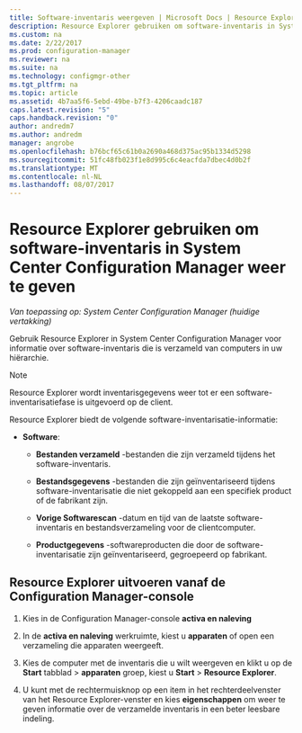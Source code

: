 ```yaml
---
title: Software-inventaris weergeven | Microsoft Docs | Resource Explorer
description: Resource Explorer gebruiken om software-inventaris in System Center Configuration Manager weer te geven.
ms.custom: na
ms.date: 2/22/2017
ms.prod: configuration-manager
ms.reviewer: na
ms.suite: na
ms.technology: configmgr-other
ms.tgt_pltfrm: na
ms.topic: article
ms.assetid: 4b7aa5f6-5ebd-49be-b7f3-4206caadc187
caps.latest.revision: "5"
caps.handback.revision: "0"
author: andredm7
ms.author: andredm
manager: angrobe
ms.openlocfilehash: b76bcf65c61b0a2690a468d375ac95b1334d5298
ms.sourcegitcommit: 51fc48fb023f1e8d995c6c4eacfda7dbec4d0b2f
ms.translationtype: MT
ms.contentlocale: nl-NL
ms.lasthandoff: 08/07/2017
---
```

# <a name="how-to-use-resource-explorer-to-view-software-inventory-in-system-center-configuration-manager"></a>Resource Explorer gebruiken om software-inventaris in System Center Configuration Manager weer te geven

*Van toepassing op: System Center Configuration Manager (huidige vertakking)*

Gebruik Resource Explorer in System Center Configuration Manager voor informatie over software-inventaris die is verzameld van computers in uw hiërarchie.  

> [!NOTE]  
>  Resource Explorer wordt inventarisgegevens weer tot er een software-inventarisatiefase is uitgevoerd op de client.  

 Resource Explorer biedt de volgende software-inventarisatie-informatie:  

-   **Software**:  

    -   **Bestanden verzameld** -bestanden die zijn verzameld tijdens het software-inventaris.  

    -   **Bestandsgegevens** -bestanden die zijn geïnventariseerd tijdens software-inventarisatie die niet gekoppeld aan een specifiek product of de fabrikant zijn.  

    -   **Vorige Softwarescan** -datum en tijd van de laatste software-inventaris en bestandsverzameling voor de clientcomputer.  

    -   **Productgegevens** -softwareproducten die door de software-inventarisatie zijn geïnventariseerd, gegroepeerd op fabrikant.  

## <a name="to-run-resource-explorer-from-the-configuration-manager-console"></a>Resource Explorer uitvoeren vanaf de Configuration Manager-console  

1.  Kies in de Configuration Manager-console **activa en naleving**

2.  In de **activa en naleving** werkruimte, kiest u **apparaten** of open een verzameling die apparaten weergeeft.  

3.  Kies de computer met de inventaris die u wilt weergeven en klikt u op de **Start** tabblad > **apparaten** groep, kiest u **Start** > **Resource Explorer**.

4.  U kunt met de rechtermuisknop op een item in het rechterdeelvenster van het Resource Explorer-venster en kies **eigenschappen** om weer te geven informatie over de verzamelde inventaris in een beter leesbare indeling.  
 
